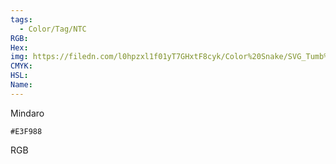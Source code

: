```yaml
---
tags:
  - Color/Tag/NTC
RGB:
Hex:
img: https://filedn.com/l0hpzxl1f01yT7GHxtF8cyk/Color%20Snake/SVG_Tumb%20Mass%20No%20Name/E3F988.svg
CMYK:
HSL:
Name:
---
```

Mindaro
```palette
#E3F988
```
RGB
